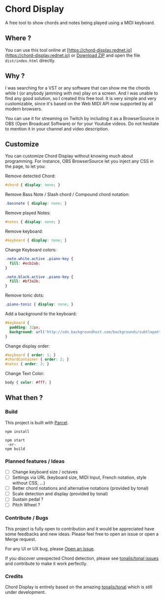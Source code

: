 # Chord Display

A free tool to show chords and notes being played using a MIDI keyboard.

## Where ?

You can use this tool online at [https://chord-display.rednet.io](https://chord-display.rednet.io) or [Download ZIP](https://github.com/rednetio/chord-display/archive/master.zip) and open the file `dist/index.html` directly.

## Why ?

I was searching for a VST or any software that can show me the chords while I (or anybody jamming with me) play on a screen.
And I was unable to find any good solution, so I created this free tool.
It is very simple and very customizable, since it's based on the Web MIDI API now supported by all modern browsers.

You can use it for streaming on Twitch by including it as a BrowserSource in OBS (Open Broadcast Software) or for your Youtube videos.
Do not hesitate to mention it in your channel and video description.

## Customize

You can customize Chord Display without knowing much about programming.
For instance, OBS BrowserSource let you inject any CSS in the page, to let you:

Remove detected Chord:
```css
#chord { display: none; }
```

Remove Bass Note / Slash chord / Compound chord notation:
```css
.bassnote { display: none; }
```

Remove played Notes:
```css
#notes { display: none; }
```

Remove keyboard:
```css
#keyboard { display: none; }
```

Change Keyboard colors:
```css
.note.white.active .piano-key {
  fill: #ecb2ab;
}

.note.black.active .piano-key {
  fill: #bf3a2b;
}
```

Remove tonic dots:
```css
.piano-tonic { display: none; }
```

Add a background to the keyboard:
```css
#keyboard { 
  padding: 32px;
  background: url('http://cdn.backgroundhost.com/backgrounds/subtlepatterns/bo_play_pattern.png') repeat;
}
```

Change display order:
```css
#keyboard { order: 1; }
#chordContainer { order: 2; }
#notes { order: 3; }
```

Change Text Color:
```css
body { color: #fff; }
```

## What then ?

### Build

This project is built with [Parcel](https://parceljs.org).

```
npm install

npm start
 -or-
npm build
```

### Planned features / Ideas

- [ ] Change keyboard size / octaves
- [ ] Settings via URL (keyboard size, MIDI Input, French notation, style without CSS, ...)
- [ ] Better chord notations and alternative notations (provided by tonal)
- [ ] Scale detection and display (provided by tonal)
- [ ] Sustain pedal ?
- [ ] Pitch Wheel ?

### Contribute / Bugs

This project is fully open to contribution and it would be appreciated have some feedbacks and new ideas.
Please feel free to open an issue or open a Merge request.

For any UI or UX bug, please [Open an issue](https://github.com/rednetio/chord-display/issues).

If you discover unexpected Chord detection, please see [tonaljs/tonal issues](https://github.com/tonaljs/tonal/issues) and contribute to make it work perfectly.

### Credits

Chord Display is entirely based on the amazing [tonaljs/tonal](https://github.com/tonaljs/tonal) which is still under development.